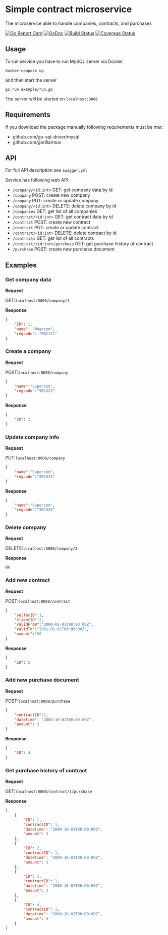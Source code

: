# Simple contract microservice

The microservice able to handle companies, contracts, and purchases

[![Go Report Card](https://goreportcard.com/badge/github.com/ilyakaznacheev/gontracts)](https://goreportcard.com/report/github.com/Masterminds/glide) [![GoDoc](https://godoc.org/github.com/ilyakaznacheev/gontracts?status.svg)](https://godoc.org/github.com/ilyakaznacheev/gontracts) [![Build Status](https://travis-ci.org/ilyakaznacheev/gontracts.svg?branch=master)](https://travis-ci.org/ilyakaznacheev/gontracts) [![Coverage Status](https://coveralls.io/repos/github/ilyakaznacheev/gontracts/badge.svg?branch=master)](https://coveralls.io/github/ilyakaznacheev/gontracts?branch=master)

## Usage

To run service you have to run MySQL server via Docker

```shell
docker-compose up
```

and then start the server

```shell
go run example/run.go
```

The server will be started on `localhost:8000`

## Requirements

If you download the package manually following requirements must be met:
- github.com/go-sql-driver/mysql
- github.com/gorilla/mux

## API

For full API description see `swagger.yml`

Service has following web API:
- `/company/<id:int>` GET: get company data by id 
- `/company` POST: create new company
- `/company` PUT: create or update company
- `/company/<id:int>` DELETE: delete company by id
- `/companies` GET: get list of all companies
- `/contract/<id:int>` GET: get contract data by id 
- `/contract` POST: create new contract
- `/contract` PUT: create or update contract
- `/contract/<id:int>` DELETE: delete contract by id
- `/contracts` GET: get list of all contracts
- `/contract/<id:int>/purchase` GET: get purchase history of contract
- `/purchase` POST: create new purchase document

## Examples

### Get company data

**Request**

GET:`localhost:8000/company/1`

**Response**

```json
{
    "ID": 1,
    "name": "Megacom",
    "regcode": "MGC111"
}
```

### Create a company

**Request**

POST:`localhost:8000/company`
```json
{
	"name":"Supercom",
	"regcode":"SRC222"
}
```

**Response**

```json
{
	"ID": 2
}
```

### Update company info

**Request**

PUT:`localhost:8000/company`
```json
{
	"name":"Supercom",
	"regcode":"SRC333"
}
```

**Response**

```json
{
	"name":"Supercom",
	"regcode":"SRC333"
}
```
### Delete company

**Request**

DELETE:`localhost:8000/company/3`

**Response**

`OK`

### Add new contract

**Request**

POST:`localhost:8000/contract`
```json
{
	"sellerID":1,
	"clientID":2,
	"validFrom":"2000-01-01T00:00:00Z",
	"validTo":"2001-01-01T00:00:00Z",
	"amount":150
}
```

**Response**

```json
{
	"ID": 5
}
```

### Add new purchase document

**Request**

POST:`localhost:8000/purchase`
```json
{
	"contractID":1,
	"datetime": "2000-10-01T00:00:00Z",
	"amount": 3
}
```

**Response**

```json
{
	"ID": 4
}
```

### Get purchase history of contract

**Request**

GET:`localhost:8000/contract/1/purchase`

**Response**

```json
[
	{
		"ID": 1,
		"contractID": 1,
		"datetime": "2000-10-01T00:00:00Z",
		"amount": 3
	},
	{
		"ID": 2,
		"contractID": 1,
		"datetime": "2000-10-01T00:00:00Z",
		"amount": 3
	},
	{
		"ID": 3,
		"contractID": 1,
		"datetime": "2000-10-01T00:00:00Z",
		"amount": 3
	},
	{
		"ID": 4,
		"contractID": 1,
		"datetime": "2000-10-01T00:00:00Z",
		"amount": 3
	}
]
```